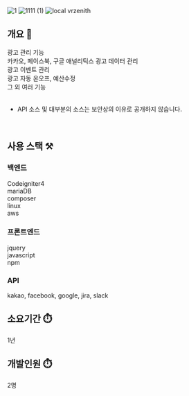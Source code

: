 ![1](https://github.com/user-attachments/assets/4fc2d973-1ecf-4e64-877e-56ed0fd97fee)
![1111 (1)](https://github.com/user-attachments/assets/8036d236-f2e3-4f7d-8153-5a18ab03fee3)
![local vrzenith](https://github.com/user-attachments/assets/8655dce2-334a-4258-b783-edaceccfdfff)


## 개요 📌
광고 관리 기능<br>
카카오, 페이스북, 구글 애널리틱스 광고 데이터 관리<br>
광고 이벤트 관리<br>
광고 자동 온오프, 예산수정<br>
그 외 여러 기능
<br>
<br>
* API 소스 및 대부분의 소스는 보안상의 이유로 공개하지 않습니다.
<br>


## 사용 스택 ⚒️

### 백엔드
Codeigniter4<br>
mariaDB<br>
composer<br>
linux<br>
aws

### 프론트엔드
jquery<br>
javascript<br>
npm

### API
kakao, facebook, google, jira, slack

## 소요기간 ⏱️
1년

## 개발인원 ⏱️
2명
